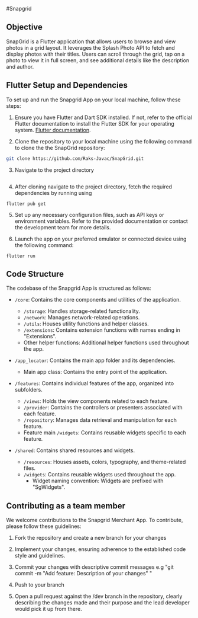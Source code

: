 #Snapgrid

## Objective
SnapGrid is a Flutter application that allows users to browse and view photos in a grid layout. It leverages the Splash Photo API to fetch and display photos with their titles. Users can scroll through the grid, tap on a photo to view it in full screen, and see additional details like the description and author.




## Flutter Setup and Dependencies

To set up and run the Snapgrid App on your local machine, follow these steps:

1. Ensure you have Flutter and Dart SDK installed. If not, refer to the official Flutter documentation to install the Flutter SDK for your operating system. [Flutter documentation](https://flutter.dev/docs/get-started/install).

2. Clone the repository to your local machine using the following command to clone the the SnapGrid repository:

```bash
git clone https://github.com/Raks-Javac/SnapGrid.git
```

3. Navigate to the project directory 

```cd SnapGrid
```

4.  After cloning navigate to the project directory, fetch the required dependencies by running using 

```
flutter pub get 
```

5. Set up any necessary configuration files, such as API keys or environment variables. Refer to the provided documentation or contact the development team for more details.

6. Launch the app on your preferred emulator or connected device using the following command:


```
flutter run 
```




## Code Structure

The codebase of the Snapgrid App is structured as follows:

- `/core`: Contains the core components and utilities of the application.
  - `/storage`: Handles storage-related functionality.
  - `/network`: Manages network-related operations.
  - `/utils`: Houses utility functions and helper classes.
  - `/extensions`: Contains extension functions with names ending in "Extensions".
  - Other helper functions: Additional helper functions used throughout the app.

- `/app_locator`: Contains the main app folder and its dependencies.
  - Main app class: Contains the entry point of the application.

- `/features`: Contains individual features of the app, organized into subfolders.
  - `/views`: Holds the view components related to each feature.
  - `/provider`: Contains the controllers or presenters associated with each feature.
  - `/repository`: Manages data retrieval and manipulation for each feature.
  - Feature main `/widgets`: Contains reusable widgets specific to each feature.

- `/shared`: Contains shared resources and widgets.
  - `/resources`: Houses assets, colors, typography, and theme-related files.
  - `/widgets`: Contains reusable widgets used throughout the app.
    - Widget naming convention: Widgets are prefixed with "SgWidgets".

## Contributing as a team member

We welcome contributions to the Snapgrid Merchant App. To contribute, please follow these guidelines:

1. Fork the repository and create a new branch for your changes


2. Implement your changes, ensuring adherence to the established code style and guidelines.


3. Commit your changes with descriptive commit messages e.g "git commit -m "Add feature: Description of your changes" "


4. Push to your branch 



5. Open a pull request against the /dev branch in the repository, clearly describing the changes made and their purpose and the lead developer would pick it up from there.


